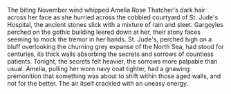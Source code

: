 The biting November wind whipped Amelia Rose Thatcher's dark hair across her face as she hurried across the cobbled courtyard of St. Jude's Hospital, the ancient stones slick with a mixture of rain and sleet.  Gargoyles perched on the gothic building leered down at her, their stony faces seeming to mock the tremor in her hands.  St. Jude's, perched high on a bluff overlooking the churning grey expanse of the North Sea, had stood for centuries, its thick walls absorbing the secrets and sorrows of countless patients. Tonight, the secrets felt heavier, the sorrows more palpable than usual.  Amelia, pulling her worn navy coat tighter, had a gnawing premonition that something was about to shift within those aged walls, and not for the better.  The air itself crackled with an uneasy energy.
